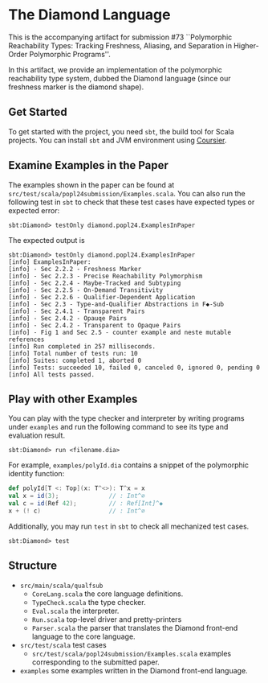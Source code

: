 # The Diamond Language

This is the accompanying artifact for submission #73 ``Polymorphic Reachability
Types: Tracking Freshness, Aliasing, and Separation in Higher-Order Polymorphic
Programs''.

In this artifact, we provide an implementation of the polymorphic reachability
type system, dubbed the Diamond language (since our freshness marker is the
diamond shape).

## Get Started

To get started with the project, you need `sbt`, the build tool for Scala
projects.  You can install `sbt` and JVM environment using
[Coursier](https://get-coursier.io/docs/cli-installation).

## Examine Examples in the Paper

The examples shown in the paper can be found at `src/test/scala/popl24submission/Examples.scala`.
You can also run the following test in `sbt` to check that these test cases have expected types
or expected error:

```
sbt:Diamond> testOnly diamond.popl24.ExamplesInPaper
```

The expected output is

```
sbt:Diamond> testOnly diamond.popl24.ExamplesInPaper
[info] ExamplesInPaper:
[info] - Sec 2.2.2 - Freshness Marker
[info] - Sec 2.2.3 - Precise Reachability Polymorphism
[info] - Sec 2.2.4 - Maybe-Tracked and Subtyping
[info] - Sec 2.2.5 - On-Demand Transitivity
[info] - Sec 2.2.6 - Qualifier-Dependent Application
[info] - Sec 2.3 - Type-and-Qualifier Abstractions in F◆-Sub
[info] - Sec 2.4.1 - Transparent Pairs
[info] - Sec 2.4.2 - Opauqe Pairs
[info] - Sec 2.4.2 - Transparent to Opaque Pairs
[info] - Fig 1 and Sec 2.5 - counter example and neste mutable references
[info] Run completed in 257 milliseconds.
[info] Total number of tests run: 10
[info] Suites: completed 1, aborted 0
[info] Tests: succeeded 10, failed 0, canceled 0, ignored 0, pending 0
[info] All tests passed.
```

## Play with other Examples

You can play with the type checker and interpreter by writing programs under `examples` and run
the following command to see its type and evaluation result.

```
sbt:Diamond> run <filename.dia>
```

For example, `examples/polyId.dia` contains a snippet of the polymorphic identity function:

```scala
def polyId[T <: Top](x: T^<>): T^x = x
val x = id(3);              // : Int^∅
val c = id(Ref 42);         // : Ref[Int]^◆
x + (! c)                   // : Int^∅
```

Additionally, you may run `test` in `sbt` to check all mechanized test cases.

```
sbt:Diamond> test
```

## Structure

- `src/main/scala/qualfsub`
    * `CoreLang.scala` the core language definitions.
    * `TypeCheck.scala` the type checker.
    * `Eval.scala` the interpreter.
    * `Run.scala` top-level driver and pretty-printers
    * `Parser.scala` the parser that translates the Diamond front-end language to the core language.
- `src/test/scala` test cases
    * `src/test/scala/popl24submission/Examples.scala` examples corresponding to the submitted paper.
- `examples` some examples written in the Diamond front-end language.

